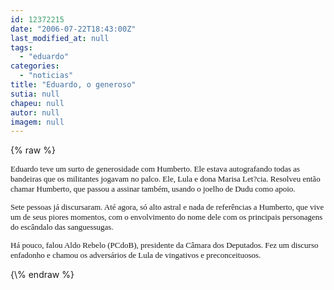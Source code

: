 ```yaml
---
id: 12372215
date: "2006-07-22T18:43:00Z"
last_modified_at: null
tags:
  - "eduardo"
categories:
  - "noticias"
title: "Eduardo, o generoso"
sutia: null
chapeu: null
autor: null
imagem: null
---
```

{\% raw %}
<p><FONT size=2><FONT face=Verdana><FONT size=2></p>
<p><P>Eduardo teve um surto de generosidade com Humberto. Ele estava autografando todas as bandeiras que os militantes jogavam no palco. Ele, Lula e dona Marisa Let?cia. Resolveu então chamar Humberto, que passou a assinar também, usando o joelho de Dudu como apoio.</P></p>
<p><P>Sete pessoas já discursaram. Até agora, só alto astral e nada de referências a Humberto, que vive um de seus piores momentos, com o envolvimento do nome dele com os principais personagens do escândalo das sanguessugas.</P></p>
<p><P>Há pouco, falou Aldo Rebelo (PCdoB), presidente da Câmara dos Deputados. Fez um discurso enfadonho e chamou os adversários de Lula de vingativos e preconceituosos.</FONT></FONT></P></FONT> </p>
{\% endraw %}